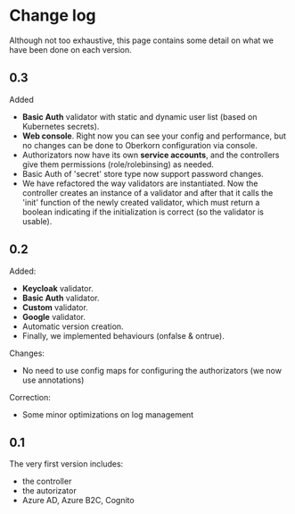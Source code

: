 # Change log
Although not too exhaustive, this page contains some detail on what we have been done on each version.

## 0.3
Added
  - **Basic Auth** validator with static and dynamic user list (based on Kubernetes secrets).
  - **Web console**. Right now you can see your config and performance, but no changes can be done to Oberkorn configuration via console.
  - Authorizators now have its own **service accounts**, and the controllers give them permissions (role/rolebinsing) as needed.
  - Basic Auth of 'secret' store type now support password changes.
  - We have refactored the way validators are instantiated. Now the controller creates an instance of a validator and after that it calls the 'init' function of the newly created validator, which must return a boolean indicating if the initialization is correct (so the validator is usable).

## 0.2
Added:
  - **Keycloak** validator.
  - **Basic Auth** validator.
  - **Custom** validator.
  - **Google** validator.
  - Automatic version creation.
  - Finally, we implemented behaviours (onfalse & ontrue).

Changes:
  - No need to use config maps for configuring the authorizators (we now use annotations)

Correction:
  - Some minor optimizations on log management


## 0.1
The very first version includes:
  - the controller
  - the autorizator
  - Azure AD, Azure B2C, Cognito